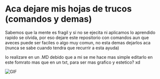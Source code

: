 # Aca dejare mis hojas de trucos (comandos y demas)


Sabemos que la mente es fragil y si no se ejecita ni aplicamos lo aprendido
rapido se olvida, por eso dejare este repositorio con comandos aun que aveces 
puede ser faciles o algo muy comun, no esta demas dejarlos aca 
(nunca se sabe cuando tendra que recurrir a esta ayuda)


lo realizare en un .MD debido que a mi se me hace mas simple
editarlo en este fomrato mas que en un txt, para ser mas grafico y estetico? xd



![GIF](https://i.giphy.com/media/v1.Y2lkPTc5MGI3NjExeHN1MnJ5b2txNW5pOWljeG5haThrM3E1aGtkaWgxcTNoZjBoMnFyaCZlcD12MV9pbnRlcm5hbF9naWZfYnlfaWQmY3Q9Zw/WUDGo9jYZzVt3DExhi/giphy.gif)
